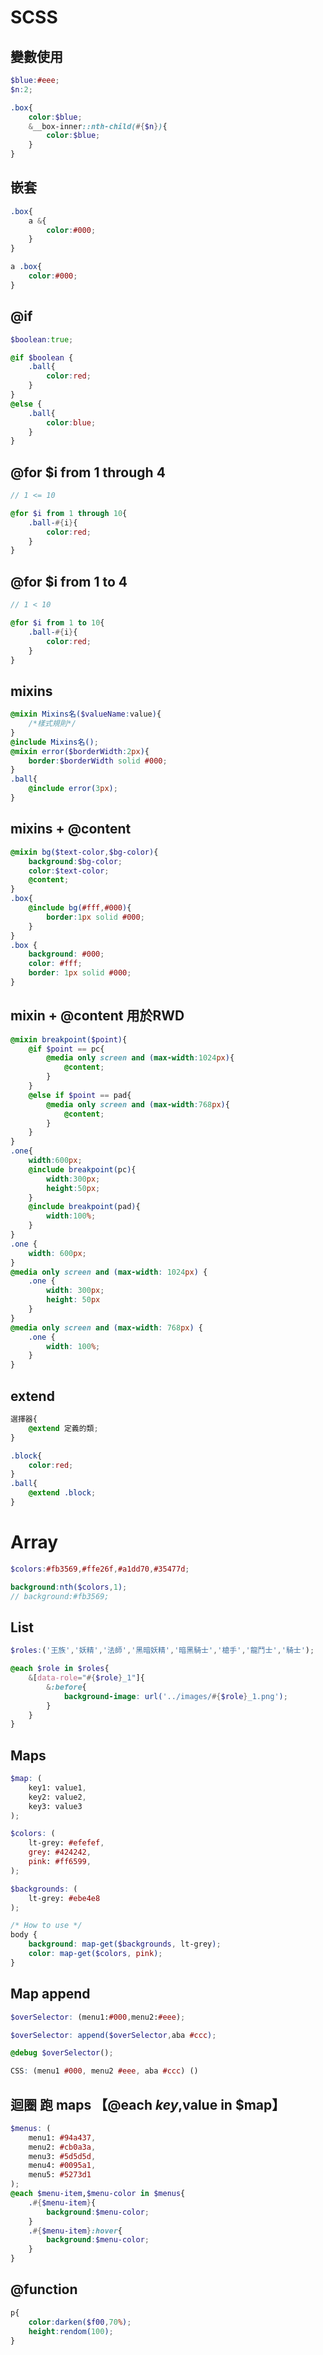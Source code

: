 # SCSS
## 變數使用

```scss
$blue:#eee;
$n:2;

.box{
    color:$blue;
    &__box-inner::nth-child(#{$n}){
        color:$blue;
    }
}
```

## 嵌套

```scss
.box{
    a &{
		color:#000;
    }
}
```

```css
a .box{
    color:#000;
}
```



## @if

```scss
$boolean:true;

@if $boolean {
    .ball{
        color:red;
    }
}
@else {
    .ball{
        color:blue;
    }
}

```
## @for $i from  1 through 4
```scss
// 1 <= 10

@for $i from 1 through 10{
    .ball-#{i}{
        color:red;
    }
}
```
## @for $i from 1 to 4

```scss
// 1 < 10

@for $i from 1 to 10{
    .ball-#{i}{
        color:red;
    }
}
```





## mixins

```scss
@mixin Mixins名($valueName:value){
    /*樣式規則*/
}
@include Mixins名();
@mixin error($borderWidth:2px){
    border:$borderWidth solid #000;
}
.ball{
    @include error(3px);
}
```
## mixins + @content
```scss
@mixin bg($text-color,$bg-color){
    background:$bg-color;
    color:$text-color;
    @content;
}
.box{
    @include bg(#fff,#000){
        border:1px solid #000;
    }
}
.box {
    background: #000;
    color: #fff;
    border: 1px solid #000;
}
```
## mixin + @content 用於RWD
```scss
@mixin breakpoint($point){
    @if $point == pc{
        @media only screen and (max-width:1024px){
            @content;
        }
    }
    @else if $point == pad{
        @media only screen and (max-width:768px){
            @content;
        }
    }
}
.one{
    width:600px;
    @include breakpoint(pc){
        width:300px;
        height:50px;
    }
    @include breakpoint(pad){
        width:100%;
    }
}
.one {
    width: 600px;
}
@media only screen and (max-width: 1024px) {
    .one {
        width: 300px;
        height: 50px
    }
}
@media only screen and (max-width: 768px) {
    .one {
        width: 100%;
    }
}
```
## extend
```scss
選擇器{
    @extend 定義的類;
}

.block{
    color:red;
}
.ball{
    @extend .block;
}
```



# Array

```scss
$colors:#fb3569,#ffe26f,#a1dd70,#35477d;

background:nth($colors,1);
// background:#fb3569;
```



## List

```scss
$roles:('王族','妖精','法師','黑暗妖精','暗黑騎士','槍手','龍鬥士','騎士');
```

```scss
@each $role in $roles{
    &[data-role="#{$role}_1"]{
        &:before{
            background-image: url('../images/#{$role}_1.png');
        }
    }
}
```



## Maps

```scss
$map: (
    key1: value1, 
    key2: value2, 
    key3: value3
);
```
```scss
$colors: (
    lt-grey: #efefef,
    grey: #424242,
    pink: #ff6599,
);

$backgrounds: (
    lt-grey: #ebe4e8
);

/* How to use */
body {
    background: map-get($backgrounds, lt-grey);
    color: map-get($colors, pink);
}
```
## Map append

```scss
$overSelector: (menu1:#000,menu2:#eee);

$overSelector: append($overSelector,aba #ccc);

@debug $overSelector();

CSS: (menu1 #000, menu2 #eee, aba #ccc) ()
```



## 迴圈 跑 maps 【@each $key,$value in $map】

```scss
$menus: (
    menu1: #94a437,
    menu2: #cb0a3a,
    menu3: #5d5d5d,
    menu4: #0095a1,
    menu5: #5273d1
);
@each $menu-item,$menu-color in $menus{
    .#{$menu-item}{
        background:$menu-color;
    }
    .#{$menu-item}:hover{
        background:$menu-color;
    }
}
```
## @function

```scss
p{
    color:darken($f00,70%);
    height:rendom(100);
}
```